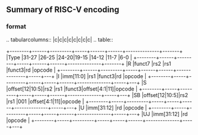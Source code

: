 ## Summary of RISC-V encoding

### format

.. tabularcolumns:: |c|c|c|c|c|c|c|c|
.. table::

  +--------+------+---------+-----+------+------+--------------+-------+
  |Type    |31-27 |26-25    |24-20|19-15 |14-12 |11-7          |6-0    |
  +--------+------+---------+-----+------+------+--------------+-------+
  |R       |funct7          |rs2  |rs1   |funct3|rd            |opcode |
  +--------+------+---------+-----+------+------+--------------+-----+---+
  |I       |imm[11:0]             |rs1  |funct3|rd             |opcode |
  +--------+-----+---------+-----+-----+------+--------------+-----+---+
  |S       |offset[12|10:5]|rs2  |rs1  |funct3|offset[4:1|11]|opcode |
  +--------+-----+---------+-----+-----+------+--------------+-----+---+
  |SB      |offset[12|10:5]|rs2  |rs1  |001   |offset[4:1|11]|opcode |
  +--------+-----+---------+-----+-----+------+--------------+-----+---+
  |U       |imm[31:12]                        |rd            |opcode |
  +--------+-----+---------+-----+-----+------+--------------+-----+---+
  |UJ      |imm[31:12]                        |rd            |opcode |
  +--------+-----+---------+-----+-----+------+--------------+-----+---+

